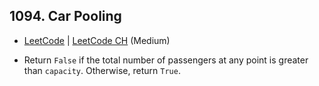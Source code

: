## 1094. Car Pooling

-  [LeetCode](https://leetcode.com/problems/car-pooling/) | [LeetCode CH](https://leetcode.cn/problems/car-pooling/) (Medium)

-   Return `False` if the total number of passengers at any point is greater than `capacity`. Otherwise, return `True`.
